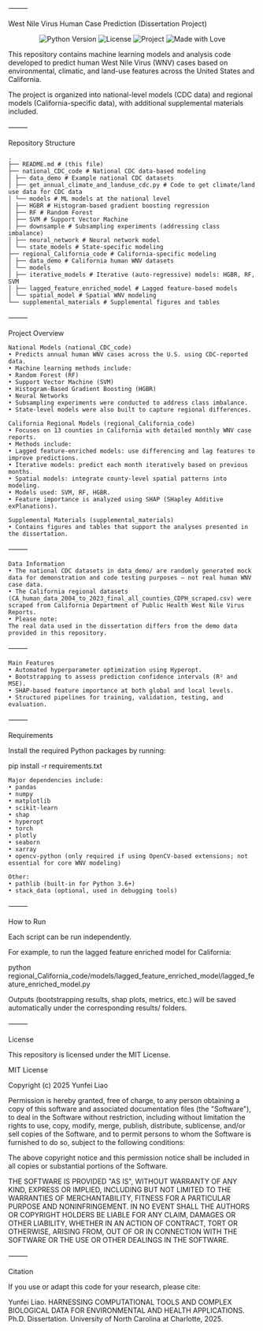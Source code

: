 ⸻

West Nile Virus Human Case Prediction (Dissertation Project)

<p align="center">
  <img src="https://img.shields.io/badge/python-3.8+-blue.svg" alt="Python Version">
  <img src="https://img.shields.io/badge/license-MIT-green.svg" alt="License">
  <img src="https://img.shields.io/badge/machine%20learning-WNV%20Prediction-orange.svg" alt="Project">
  <img src="https://img.shields.io/badge/made%20with-%E2%9D%A4-red.svg" alt="Made with Love">
</p>

This repository contains machine learning models and analysis code developed to predict human West Nile Virus (WNV) cases based on environmental, climatic, and land-use features across the United States and California.

The project is organized into national-level models (CDC data) and regional models (California-specific data), with additional supplemental materials included.

⸻

Repository Structure
```
.
├── README.md # (this file)
├── national_CDC_code # National CDC data-based modeling
│ ├── data_demo # Example national CDC datasets
│ ├── get_annual_climate_and_landuse_cdc.py # Code to get climate/land use data for CDC data
│ └── models # ML models at the national level
│ ├── HGBR # Histogram-based gradient boosting regression
│ ├── RF # Random Forest
│ ├── SVM # Support Vector Machine
│ ├── downsample # Subsampling experiments (addressing class imbalance)
│ ├── neural_network # Neural network model
│ └── state_models # State-specific modeling
├── regional_California_code # California-specific modeling
│ ├── data_demo # California human WNV datasets
│ └── models
│ ├── iterative_models # Iterative (auto-regressive) models: HGBR, RF, SVM
│ ├── lagged_feature_enriched_model # Lagged feature-based models
│ └── spatial_model # Spatial WNV modeling
└── supplemental_materials # Supplemental figures and tables
```
⸻

Project Overview

```
National Models (national_CDC_code)
• Predicts annual human WNV cases across the U.S. using CDC-reported data.
• Machine learning methods include:
• Random Forest (RF)
• Support Vector Machine (SVM)
• Histogram-Based Gradient Boosting (HGBR)
• Neural Networks
• Subsampling experiments were conducted to address class imbalance.
• State-level models were also built to capture regional differences.

California Regional Models (regional_California_code)
• Focuses on 13 counties in California with detailed monthly WNV case reports.
• Methods include:
• Lagged feature-enriched models: use differencing and lag features to improve predictions.
• Iterative models: predict each month iteratively based on previous months.
• Spatial models: integrate county-level spatial patterns into modeling.
• Models used: SVM, RF, HGBR.
• Feature importance is analyzed using SHAP (SHapley Additive exPlanations).

Supplemental Materials (supplemental_materials)
• Contains figures and tables that support the analyses presented in the dissertation.
```
⸻
```
Data Information
• The national CDC datasets in data_demo/ are randomly generated mock data for demonstration and code testing purposes — not real human WNV case data.
• The California regional datasets (CA_human_data_2004_to_2023_final_all_counties_CDPH_scraped.csv) were scraped from California Department of Public Health West Nile Virus Reports.
• Please note:
The real data used in the dissertation differs from the demo data provided in this repository.
```
⸻
```
Main Features
• Automated hyperparameter optimization using Hyperopt.
• Bootstrapping to assess prediction confidence intervals (R² and MSE).
• SHAP-based feature importance at both global and local levels.
• Structured pipelines for training, validation, testing, and evaluation.
```
⸻

Requirements

Install the required Python packages by running:

pip install -r requirements.txt
```
Major dependencies include:
• pandas
• numpy
• matplotlib
• scikit-learn
• shap
• hyperopt
• torch
• plotly
• seaborn
• xarray
• opencv-python (only required if using OpenCV-based extensions; not essential for core WNV modeling)

Other:
• pathlib (built-in for Python 3.6+)
• stack_data (optional, used in debugging tools)
```
⸻

How to Run

Each script can be run independently.

For example, to run the lagged feature enriched model for California:

python regional_California_code/models/lagged_feature_enriched_model/lagged_feature_enriched_model.py

Outputs (bootstrapping results, shap plots, metrics, etc.) will be saved automatically under the corresponding results/ folders.

⸻

License

This repository is licensed under the MIT License.

MIT License

Copyright (c) 2025 Yunfei Liao

Permission is hereby granted, free of charge, to any person obtaining a copy of this software and associated documentation files
(the "Software"), to deal in the Software without restriction, including without limitation the rights to use, copy, modify,
merge, publish, distribute, sublicense, and/or sell copies of the Software, and to permit persons to whom the Software is furnished
to do so, subject to the following conditions:

The above copyright notice and this permission notice shall be included in all copies or substantial portions of the Software.

THE SOFTWARE IS PROVIDED "AS IS", WITHOUT WARRANTY OF ANY KIND, EXPRESS OR IMPLIED, INCLUDING BUT NOT LIMITED TO THE WARRANTIES
OF MERCHANTABILITY, FITNESS FOR A PARTICULAR PURPOSE AND NONINFRINGEMENT. IN NO EVENT SHALL THE AUTHORS OR COPYRIGHT HOLDERS
BE LIABLE FOR ANY CLAIM, DAMAGES OR OTHER LIABILITY, WHETHER IN AN ACTION OF CONTRACT, TORT OR OTHERWISE, ARISING FROM, OUT OF
OR IN CONNECTION WITH THE SOFTWARE OR THE USE OR OTHER DEALINGS IN THE SOFTWARE.

⸻

Citation

If you use or adapt this code for your research, please cite:

Yunfei Liao. HARNESSING COMPUTATIONAL TOOLS AND COMPLEX BIOLOGICAL DATA FOR ENVIRONMENTAL AND HEALTH APPLICATIONS.
Ph.D. Dissertation. University of North Carolina at Charlotte, 2025.
